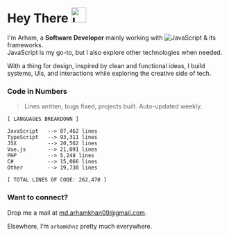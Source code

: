 # Hey There <img src="https://raw.githubusercontent.com/Tarikul-Islam-Anik/Animated-Fluent-Emojis/master/Emojis/Hand%20gestures/Love-You%20Gesture.png" alt="Love-You Gesture" width="35" height="35" />

I'm Arham, a **Software Developer** mainly working with 
![JavaScript](https://img.shields.io/badge/JavaScript-F7DF1E?style=flat&logo=javascript&logoColor=black) & its frameworks.  
JavaScript is my go-to, but I also explore other technologies when needed.

With a thing for design, inspired by clean and functional ideas, I build systems, UIs, and interactions while exploring the creative side of tech.

### Code in Numbers  
> Lines written, bugs fixed, projects built. Auto-updated weekly.

<!-- LANGUAGES BREAKDOWN START -->
```
[ LANGUAGES BREAKDOWN ]

JavaScript   --> 87,462 lines
TypeScript   --> 93,311 lines
JSX          --> 20,562 lines
Vue.js       --> 21,091 lines
PHP          --> 5,248 lines
C#           --> 15,066 lines
Other        --> 19,730 lines

[ TOTAL LINES OF CODE: 262,470 ]
```
<!-- LANGUAGES BREAKDOWN END -->


### Want to connect?  
Drop me a mail at [md.arhamkhan09@gmail.com](mailto:md.arhamkhan09@gmail.com).  

Elsewhere, I’m `arhamkhnz` pretty much everywhere.  
